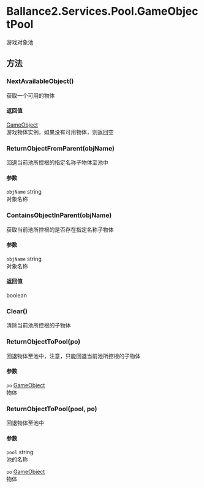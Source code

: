 ﻿# Ballance2.Services.Pool.GameObjectPool 
游戏对象池


## 方法



### NextAvailableObject()

获取一个可用的物体


#### 返回值

[GameObject](https://docs.unity3d.com/ScriptReference/GameObject.html) <br/>游戏物体实例，如果没有可用物体，则返回空


### ReturnObjectFromParent(objName)

回退当前池所控根的指定名称子物体至池中


#### 参数


`objName` string <br/>对象名称




### ContainsObjectInParent(objName)

获取当前池所控根的是否存在指定名称子物体


#### 参数


`objName` string <br/>对象名称



#### 返回值

boolean <br/>


### Clear()

清除当前池所控根的子物体



### ReturnObjectToPool(po)

回退物体至池中，注意，只能回退当前池所控根的子物体


#### 参数


`po` [GameObject](https://docs.unity3d.com/ScriptReference/GameObject.html) <br/>物体




### ReturnObjectToPool(pool, po)

回退物体至池中


#### 参数


`pool` string <br/>池的名称

`po` [GameObject](https://docs.unity3d.com/ScriptReference/GameObject.html) <br/>物体


